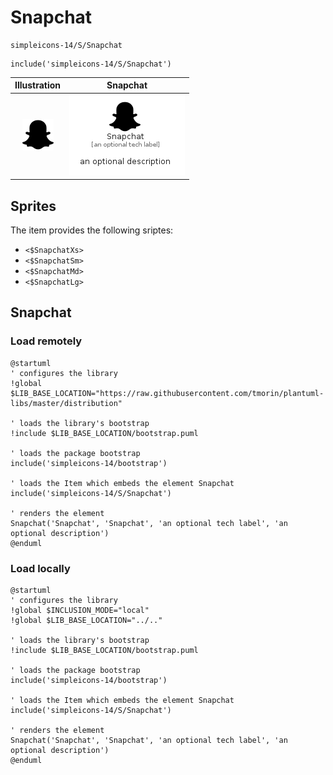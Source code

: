 # Snapchat


```text
simpleicons-14/S/Snapchat
```

```text
include('simpleicons-14/S/Snapchat')
```



| Illustration | Snapchat |
| :---: | :---: |
| ![illustration for Illustration](../../simpleicons-14/S/Snapchat.png) | ![illustration for Snapchat](../../simpleicons-14/S/Snapchat.Local.png) |



## Sprites
The item provides the following sriptes:

- `<$SnapchatXs>`
- `<$SnapchatSm>`
- `<$SnapchatMd>`
- `<$SnapchatLg>`





## Snapchat

### Load remotely
```plantuml
@startuml
' configures the library
!global $LIB_BASE_LOCATION="https://raw.githubusercontent.com/tmorin/plantuml-libs/master/distribution"

' loads the library's bootstrap
!include $LIB_BASE_LOCATION/bootstrap.puml

' loads the package bootstrap
include('simpleicons-14/bootstrap')

' loads the Item which embeds the element Snapchat
include('simpleicons-14/S/Snapchat')

' renders the element
Snapchat('Snapchat', 'Snapchat', 'an optional tech label', 'an optional description')
@enduml
```

### Load locally
```plantuml
@startuml
' configures the library
!global $INCLUSION_MODE="local"
!global $LIB_BASE_LOCATION="../.."

' loads the library's bootstrap
!include $LIB_BASE_LOCATION/bootstrap.puml

' loads the package bootstrap
include('simpleicons-14/bootstrap')

' loads the Item which embeds the element Snapchat
include('simpleicons-14/S/Snapchat')

' renders the element
Snapchat('Snapchat', 'Snapchat', 'an optional tech label', 'an optional description')
@enduml
```


